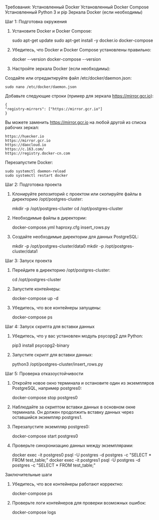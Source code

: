 Требования:
    Установленный Docker
    Установленный Docker Compose
    Установленный Python 3 и pip
    Зеркала Docker (если необходимы)

Шаг 1: Подготовка окружения
1. Установите Docker и Docker Compose:

    sudo apt-get update
    sudo apt-get install -y docker.io docker-compose

2. Убедитесь, что Docker и Docker Compose установлены правильно:

    docker --version
    docker-compose --version

3. Настройте зеркала Docker (если необходимы):

Создайте или отредактируйте файл /etc/docker/daemon.json:

    sudo nano /etc/docker/daemon.json

Добавьте следующие строки (пример для зеркала https://mirror.gcr.io):

    {
    "registry-mirrors": ["https://mirror.gcr.io"]
    }

Вы можете заменить https://mirror.gcr.io на любой другой из списка рабочих зеркал:

    https://huecker.io
    https://mirror.gcr.io
    https://daocloud.io
    https://c.163.com/
    https://registry.docker-cn.com

Перезапустите Docker:

    sudo systemctl daemon-reload
    sudo systemctl restart docker

Шаг 2: Подготовка проекта
1. Клонируйте репозиторий с проектом или скопируйте файлы в директорию /opt/postgres-cluster:

    mkdir -p /opt/postgres-cluster
    cd /opt/postgres-cluster

2. Необходимые файлы в директории:

    docker-compose.yml
    haproxy.cfg
    insert_rows.py

3. Создайте необходимые директории для данных PostgreSQL:

    mkdir -p /opt/postgres-cluster/data0
    mkdir -p /opt/postgres-cluster/data1

Шаг 3: Запуск проекта
1. Перейдите в директорию /opt/postgres-cluster:

    cd /opt/postgres-cluster

2. Запустите контейнеры:

    docker-compose up -d

3. Убедитесь, что все контейнеры запущены:

    docker-compose ps

Шаг 4: Запуск скрипта для вставки данных
1. Убедитесь, что у вас установлен модуль psycopg2 для Python:

    pip3 install psycopg2-binary

2. Запустите скрипт для вставки данных:

    python3 /opt/postgres-cluster/insert_rows.py

Шаг 5: Проверка отказоустойчивости
1. Откройте новое окно терминала и остановите один из экземпляров PostgreSQL, например postgres0:

    docker-compose stop postgres0

2. Наблюдайте за скриптом вставки данных в основном окне терминала. Он должен продолжить вставку данных через оставшийся экземпляр postgres1.

3. Перезапустите экземпляр postgres0:

    docker-compose start postgres0

4. Проверьте синхронизацию данных между экземплярами:

    docker exec -it postgres0 psql -U postgres -d postgres -c "SELECT * FROM test_table;"
    docker exec -it postgres1 psql -U postgres -d postgres -c "SELECT * FROM test_table;"

Заключительные шаги
1. Убедитесь, что все контейнеры работают корректно:

    docker-compose ps

2. Проверьте логи контейнеров для проверки возможных ошибок:

    docker-compose logs
